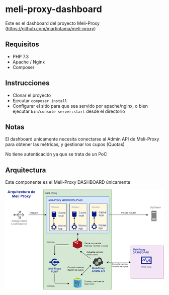 meli-proxy-dashboard
====================

Este es el dashboard del proyecto Meli-Proxy (https://github.com/martintama/meli-proxy)

Requisitos
----------

* PHP 7.3
* Apache / Nginx
* Composer

Instrucciones
-------------

* Clonar el proyecto
* Ejecutar `composer install`
* Configurar el sitio para que sea servido por apache/nginx, o bien ejecutar `bin/console server:start` desde el directorio

Notas
-----

El dashboard unicamente necesita conectarse al Admin API de Meli-Proxy para obtener las métricas, y gestionar los cupos (Quotas)

No tiene autenticación ya que se trata de un PoC

Arquitectura
-

Este componente es el Meli-Proxy DASHBOARD únicamente

![Arquitectura](Meli-Proxy.png)